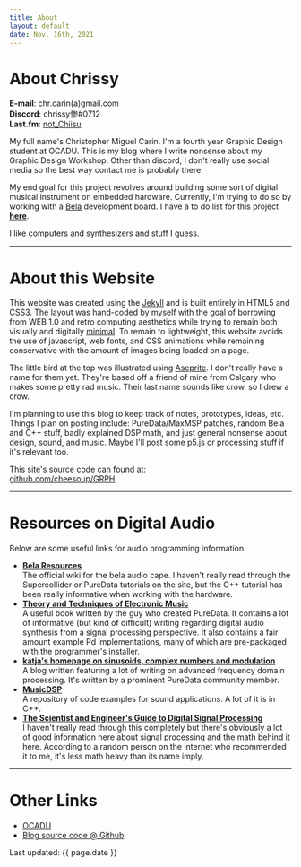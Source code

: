 ```yaml
---
title: About
layout: default
date: Nov. 16th, 2021
---
```


# About Chrissy

**E-mail**: chr.carin(a)gmail.com\
**Discord**: chrissy惨#0712\
**Last.fm**: [not_Chiisu](https://www.last.fm/user/not_Chiisu)

My full name's Christopher Miguel Carin. I'm a fourth year Graphic Design student at OCADU. This is my blog where I write nonsense about my Graphic Design Workshop. Other than discord, I don't really use social media so the best way contact me is probably there.

My end goal for this project revolves around building some sort of digital musical instrument on embedded hardware. Currently, I'm trying to do so by working with a [Bela](http://bela.io/) development board. I have a to do list for this project **[here](todo)**.

I like computers and synthesizers and stuff I guess.

---

# About this Website

This website was created using the [Jekyll](https://jekyllrb.com/) and is built entirely in HTML5 and CSS3. The layout was hand-coded by myself with the goal of borrowing from WEB 1.0 and retro computing aesthetics while trying to remain both visually and digitally [minimal](https://tools.pingdom.com/#5f51c41051400000). To remain to lightweight, this website avoids the use of javascript, web fonts, and CSS animations while remaining conservative with the amount of images being loaded on a page.

The little bird at the top was illustrated using [Aseprite](https://www.aseprite.org/). I don't really have a name for them yet. They're based off a friend of mine from Calgary who makes some pretty rad music. Their last name sounds like crow, so I drew a crow.

I'm planning to use this blog to keep track of notes, prototypes, ideas, etc. Things I plan on posting include: PureData/MaxMSP patches, random Bela and C++ stuff, badly explained DSP math, and just general nonsense about design, sound, and music. Maybe I'll post some p5.js or processing stuff if it's relevant too.

This site's source code can found at:\
[github.com/cheesoup/GRPH](https://github.com/cheesoup/GRPH)

---

# Resources on Digital Audio
Below are some useful links for audio programming information.
- **[Bela Resources](https://learn.bela.io/)**\
  The official wiki for the bela audio cape. I haven't really read through the Supercollider or PureData tutorials on the site, but the C++ tutorial has been really informative when working with the hardware.
- **[Theory and Techniques of Electronic Music](http://msp.ucsd.edu/techniques/latest/book-html/)**\
  A useful book written by the guy who created PureData. It contains a lot of informative (but kind of difficult) writing regarding digital audio synthesis from a signal processing perspective. It also contains a fair amount example Pd implementations, many of which are pre-packaged with the programmer's installer.
- **[katja's homepage on sinusoids, complex numbers and modulation](https://www.katjaas.nl/home/home.html)**\
  A blog written featuring a lot of writing on advanced frequency domain processing. It's written by a prominent PureData community member.
- **[MusicDSP](https://www.musicdsp.org/en/latest/)**\
  A repository of code examples for sound applications. A lot of it is in C++.
- **[The Scientist and Engineer's Guide to Digital Signal Processing](https://www.dspguide.com/)**\
  I haven't really read through this completely but there's obviously a lot of good information here about signal processing and the math behind it here. According to a random person on the internet who recommended it to me, it's less math heavy than its name imply.

---

# Other Links
- [OCADU](https://ocadu.ca)
- [Blog source code @ Github](https://github.com/cheesoup/GRPH)

<footer>Last updated: {{ page.date }}</footer>
